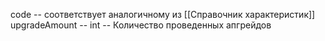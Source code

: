 code -- соответствует аналогичному из [[Справочник характеристик]]
upgradeAmount -- int -- Количество проведенных апгрейдов

